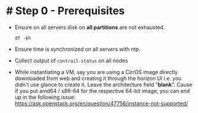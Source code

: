 # # Step 0 - Prerequisites

* Ensure on all servers disk on ****all partitions**** are not exhausted.

    ``df -kh``

* Ensure time is synchronized on all servers with ntp.

* Collect output of ``contrail-status`` on all nodes

* While instantiating a VM, say you are using a CirrOS image directly downloaded from web and creating it through the horizon UI i.e. you didn't use glance to create it. Leave the architecture field "**blank**". Cause if you put amd64 / x86-64 for the respective 64-bit image, you can end up in the following issue:
https://ask.openstack.org/en/question/47756/instance-not-supported/